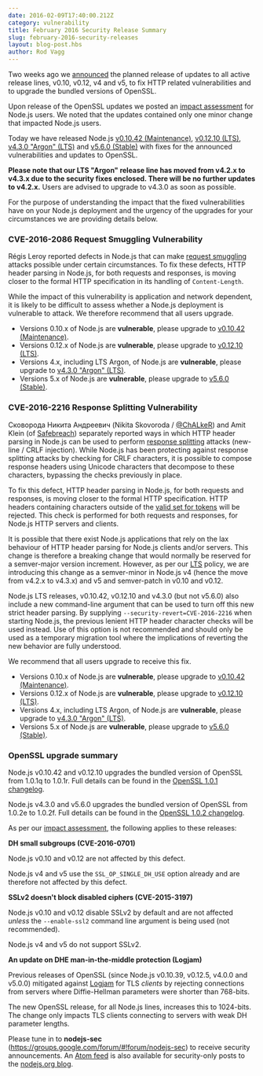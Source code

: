 ```yaml
---
date: 2016-02-09T17:40:00.212Z
category: vulnerability
title: February 2016 Security Release Summary
slug: february-2016-security-releases
layout: blog-post.hbs
author: Rod Vagg
---
```


Two weeks ago we [announced](https://groups.google.com/d/msg/nodejs-sec/G8IA0G4uA88/So3Cw84YDwAJ) the planned release of updates to all active release lines, v0.10, v0.12, v4 and v5, to fix HTTP related vulnerabilities and to upgrade the bundled versions of OpenSSL.

Upon release of the OpenSSL updates we posted an [impact assessment](https://groups.google.com/d/msg/nodejs-sec/G8IA0G4uA88/-UB4DpG1DwAJ) for Node.js users. We noted that the updates contained only one minor change that impacted Node.js users.

Today we have released Node.js [v0.10.42 (Maintenance)](/en/blog/release/v0.10.42/), [v0.12.10 (LTS)](/en/blog/release/v0.12.10/), [v4.3.0 "Argon" (LTS)](/en/blog/release/v4.3.0/) and [v5.6.0 (Stable)](/en/blog/release/v5.6.0/) with fixes for the announced vulnerabilities and updates to OpenSSL.

**Please note that our LTS "Argon" release line has moved from v4.2.x to v4.3.x due to the security fixes enclosed. There will be no further updates to v4.2.x.** Users are advised to upgrade to v4.3.0 as soon as possible.

For the purpose of understanding the impact that the fixed vulnerabilities have on your Node.js deployment and the urgency of the upgrades for your circumstances we are providing details below.

### CVE-2016-2086 Request Smuggling Vulnerability

Régis Leroy reported defects in Node.js that can make [request smuggling](https://tools.ietf.org/html/rfc7230#section-9.5) attacks possible under certain circumstances. To fix these defects, HTTP header parsing in Node.js, for both requests and responses, is moving closer to the formal HTTP specification in its handling of `Content-Length`.

While the impact of this vulnerability is application and network dependent, it is likely to be difficult to assess whether a Node.js deployment is vulnerable to attack. We therefore recommend that all users upgrade.

* Versions 0.10.x of Node.js are **vulnerable**, please upgrade to [v0.10.42 (Maintenance)](/en/blog/release/v0.10.42/).
* Versions 0.12.x of Node.js are **vulnerable**, please upgrade to [v0.12.10 (LTS)](/en/blog/release/v0.12.10/).
* Versions 4.x, including LTS Argon, of Node.js are **vulnerable**, please upgrade to [v4.3.0 "Argon" (LTS)](/en/blog/release/v4.3.0/).
* Versions 5.x of Node.js are **vulnerable**, please upgrade to [v5.6.0 (Stable)](/en/blog/release/v5.6.0/).

### CVE-2016-2216 Response Splitting Vulnerability

Сковорода Никита Андреевич (Nikita Skovoroda / [@ChALkeR](https://github.com/chalker)) and Amit Klein (of [Safebreach](http://safebreach.com/)) separately reported ways in which HTTP header parsing in Node.js can be used to perform [response splitting](https://tools.ietf.org/html/rfc7230#section-9.4) attacks (new-line / CRLF injection). While Node.js has been protecting against response splitting attacks by checking for CRLF characters, it is possible to compose response headers using Unicode characters that decompose to these characters, bypassing the checks previously in place.

To fix this defect, HTTP header parsing in Node.js, for both requests and responses, is moving closer to the formal HTTP specification. HTTP headers containing characters outside of the [valid set for tokens](https://www.w3.org/Protocols/rfc2616/rfc2616-sec2.html#sec2.2) will be rejected. This check is performed for both requests and responses, for Node.js HTTP servers and clients.

It is possible that there exist Node.js applications that rely on the lax behaviour of HTTP header parsing for Node.js clients and/or servers. This change is therefore a breaking change that would normally be reserved for a semver-major version increment. However, as per our [LTS](https://github.com/nodejs/LTS/) policy, we are introducing this change as a semver-minor in Node.js v4 (hence the move from v4.2.x to v4.3.x) and v5 and semver-patch in v0.10 and v0.12.

Node.js LTS releases, v0.10.42, v0.12.10 and v4.3.0 (but not v5.6.0) also include a new command-line argument that can be used to turn off this new strict header parsing. By supplying `--security-revert=CVE-2016-2216` when starting Node.js, the previous lenient HTTP header character checks will be used instead. Use of this option is not recommended and should only be used as a temporary migration tool where the implications of reverting the new behavior are fully understood.

We recommend that all users upgrade to receive this fix.

* Versions 0.10.x of Node.js are **vulnerable**, please upgrade to [v0.10.42 (Maintenance)](/en/blog/release/v0.10.42/).
* Versions 0.12.x of Node.js are **vulnerable**, please upgrade to [v0.12.10 (LTS)](/en/blog/release/v0.12.10/).
* Versions 4.x, including LTS Argon, of Node.js are **vulnerable**, please upgrade to [v4.3.0 "Argon" (LTS)](/en/blog/release/v4.3.0/).
* Versions 5.x of Node.js are **vulnerable**, please upgrade to [v5.6.0 (Stable)](/en/blog/release/v5.6.0/).

### OpenSSL upgrade summary

Node.js v0.10.42 and v0.12.10 upgrades the bundled version of OpenSSL from 1.0.1q to 1.0.1r. Full details can be found in the [OpenSSL 1.0.1 changelog](https://www.openssl.org/news/cl101.txt).

Node.js v4.3.0 and v5.6.0 upgrades the bundled version of OpenSSL from 1.0.2e to 1.0.2f. Full details can be found in the [OpenSSL 1.0.2 changelog](https://www.openssl.org/news/cl102.txt).

As per our [impact assessment](https://groups.google.com/d/msg/nodejs-sec/G8IA0G4uA88/-UB4DpG1DwAJ), the following applies to these releases:

**DH small subgroups (CVE-2016-0701)**

Node.js v0.10 and v0.12 are not affected by this defect.

Node.js v4 and v5 use the `SSL_OP_SINGLE_DH_USE` option already and are therefore not affected by this defect.

**SSLv2 doesn't block disabled ciphers (CVE-2015-3197)**

Node.js v0.10 and v0.12 disable SSLv2 by default and are not affected _unless_ the `--enable-ssl2` command line argument is being used (not recommended).

Node.js v4 and v5 do not support SSLv2.

**An update on DHE man-in-the-middle protection (Logjam)**

Previous releases of OpenSSL (since Node.js v0.10.39, v0.12.5, v4.0.0 and v5.0.0) mitigated against [Logjam](https://en.wikipedia.org/wiki/Logjam_%28computer_security%29) for TLS _clients_ by rejecting connections from servers where Diffie-Hellman parameters were shorter than 768-bits.

The new OpenSSL release, for all Node.js lines, increases this to 1024-bits. The change only impacts TLS clients connecting to servers with weak DH parameter lengths.

Please tune in to **nodejs-sec** (https://groups.google.com/forum/#!forum/nodejs-sec) to receive security announcements. An [Atom feed](https://nodejs.org/en/feed/vulnerability.xml) is also available for security-only posts to the [nodejs.org blog](https://nodejs.org/en/blog/).
